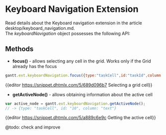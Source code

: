 Keyboard Navigation Extension
==========================

Read details about the Keyboard navigation extension in the article desktop/keyboard_navigation.md. <br>
The *keyboardNavigation* object possesses the following API:

Methods
----------

- **focus()** - allows selecting any cell in the grid. Works only if the Grid already has the focus

~~~js
gantt.ext.keyboardNavigation.focus({type:"taskCell",id:"taskId",column:"columnName"});
~~~

{{editor 	https://snippet.dhtmlx.com/5/689d096b7		Selecting a grid cell}}

- **getActiveNode()** - allows obtaining information about the active cell

~~~js
var active_node = gantt.ext.keyboardNavigation.getActiveNode();
// -> {type: "taskCell", id: "10", column: "text"}
~~~

{{editor	https://snippet.dhtmlx.com/5/a889c6e9c		Getting the active cell}}

@todo: check and improve